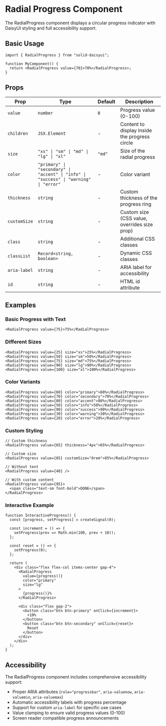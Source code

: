 # Radial Progress Component

The RadialProgress component displays a circular progress indicator with DaisyUI styling and full accessibility support.

## Basic Usage

```tsx
import { RadialProgress } from "solid-daisyui";

function MyComponent() {
  return <RadialProgress value={70}>70%</RadialProgress>;
}
```

## Props

| Prop | Type | Default | Description |
|------|------|---------|-------------|
| `value` | `number` | `0` | Progress value (0-100) |
| `children` | `JSX.Element` | - | Content to display inside the progress circle |
| `size` | `"xs" \| "sm" \| "md" \| "lg" \| "xl"` | `"md"` | Size of the radial progress |
| `color` | `"primary" \| "secondary" \| "accent" \| "info" \| "success" \| "warning" \| "error"` | - | Color variant |
| `thickness` | `string` | - | Custom thickness of the progress ring |
| `customSize` | `string` | - | Custom size (CSS value, overrides size prop) |
| `class` | `string` | - | Additional CSS classes |
| `classList` | `Record<string, boolean>` | - | Dynamic CSS classes |
| `aria-label` | `string` | - | ARIA label for accessibility |
| `id` | `string` | - | HTML id attribute |

## Examples

### Basic Progress with Text

```tsx
<RadialProgress value={75}>75%</RadialProgress>
```

### Different Sizes

```tsx
<RadialProgress value={25} size="xs">25%</RadialProgress>
<RadialProgress value={50} size="sm">50%</RadialProgress>
<RadialProgress value={75} size="md">75%</RadialProgress>
<RadialProgress value={90} size="lg">90%</RadialProgress>
<RadialProgress value={100} size="xl">100%</RadialProgress>
```

### Color Variants

```tsx
<RadialProgress value={60} color="primary">60%</RadialProgress>
<RadialProgress value={70} color="secondary">70%</RadialProgress>
<RadialProgress value={80} color="accent">80%</RadialProgress>
<RadialProgress value={50} color="info">50%</RadialProgress>
<RadialProgress value={90} color="success">90%</RadialProgress>
<RadialProgress value={30} color="warning">30%</RadialProgress>
<RadialProgress value={20} color="error">20%</RadialProgress>
```

### Custom Styling

```tsx
// Custom thickness
<RadialProgress value={65} thickness="4px">65%</RadialProgress>

// Custom size
<RadialProgress value={85} customSize="8rem">85%</RadialProgress>

// Without text
<RadialProgress value={40} />

// With custom content
<RadialProgress value={95}>
  <span class="text-sm font-bold">DONE</span>
</RadialProgress>
```

### Interactive Example

```tsx
function InteractiveProgress() {
  const [progress, setProgress] = createSignal(0);
  
  const increment = () => {
    setProgress(prev => Math.min(100, prev + 10));
  };
  
  const reset = () => {
    setProgress(0);
  };

  return (
    <div class="flex flex-col items-center gap-4">
      <RadialProgress 
        value={progress()} 
        color="primary" 
        size="lg"
      >
        {progress()}%
      </RadialProgress>
      
      <div class="flex gap-2">
        <button class="btn btn-primary" onClick={increment}>
          +10%
        </button>
        <button class="btn btn-secondary" onClick={reset}>
          Reset
        </button>
      </div>
    </div>
  );
}
```

## Accessibility

The RadialProgress component includes comprehensive accessibility support:

- Proper ARIA attributes (`role="progressbar"`, `aria-valuenow`, `aria-valuemin`, `aria-valuemax`)
- Automatic accessibility labels with progress percentage
- Support for custom `aria-label` for specific use cases
- Value clamping to ensure valid progress values (0-100)
- Screen reader compatible progress announcements
